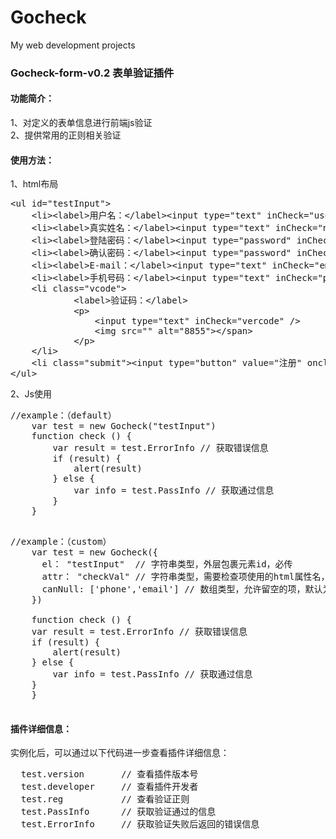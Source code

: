 # Gocheck
My web development projects
<h3>Gocheck-form-v0.2 表单验证插件</h3>
<h4>功能简介：</h4>
  1、对定义的表单信息进行前端js验证<br/>
  2、提供常用的正则相关验证
<h4>使用方法：</h4>
  1、html布局
<pre>
&lt;ul id=&quot;testInput&quot;&gt;
	&lt;li&gt;&lt;label&gt;用户名：&lt;/label&gt;&lt;input type=&quot;text&quot; inCheck=&quot;user&quot; /&gt;&lt;/li&gt;
	&lt;li&gt;&lt;label&gt;真实姓名：&lt;/label&gt;&lt;input type=&quot;text&quot; inCheck=&quot;name&quot; /&gt;&lt;/li&gt;
	&lt;li&gt;&lt;label&gt;登陆密码：&lt;/label&gt;&lt;input type=&quot;password&quot; inCheck=&quot;password&quot; /&gt;&lt;/li&gt;
	&lt;li&gt;&lt;label&gt;确认密码：&lt;/label&gt;&lt;input type=&quot;password&quot; inCheck=&quot;againpw&quot; /&gt;&lt;/li&gt;
	&lt;li&gt;&lt;label&gt;E-mail：&lt;/label&gt;&lt;input type=&quot;text&quot; inCheck=&quot;email&quot; /&gt;&lt;/li&gt;
	&lt;li&gt;&lt;label&gt;手机号码：&lt;/label&gt;&lt;input type=&quot;text&quot; inCheck=&quot;phone&quot; /&gt;&lt;/li&gt;
	&lt;li class=&quot;vcode&quot;&gt;
			&lt;label&gt;验证码：&lt;/label&gt;
			&lt;p&gt;
				&lt;input type=&quot;text&quot; inCheck=&quot;vercode&quot; /&gt;
				&lt;img src=&quot;&quot; alt=&quot;8855&quot;&gt;&lt;/span&gt;
			&lt;/p&gt;
	&lt;/li&gt;
	&lt;li class=&quot;submit&quot;&gt;&lt;input type=&quot;button&quot; value=&quot;注册&quot; onclick=&quot;check()&quot; /&gt;&lt;/li&gt;
&lt;/ul&gt;
</pre>

2、Js使用

 <pre>
//example：（default）
    var test = new Gocheck("testInput")
	function check () {
		var result = test.ErrorInfo // 获取错误信息
		if (result) {
			alert(result)
		} else {
			var info = test.PassInfo // 获取通过信息
		}
	}
 </pre>
 
 <pre>
//example：（custom）
    var test = new Gocheck({
      el： "testInput"  // 字符串类型，外层包裹元素id，必传
      attr： "checkVal" // 字符串类型，需要检查项使用的html属性名，默认为 ‘inCheck’
      canNull: ['phone','email'] // 数组类型，允许留空的项，默认为 ‘null’
    })

    function check () {
	var result = test.ErrorInfo // 获取错误信息
	if (result) {
		alert(result)
	} else {
		var info = test.PassInfo // 获取通过信息
	}
    }
 </pre>
 
<h4>插件详细信息：</h4>
实例化后，可以通过以下代码进一步查看插件详细信息：
<pre>
  test.version       // 查看插件版本号
  test.developer     // 查看插件开发者
  test.reg           // 查看验证正则
  test.PassInfo      // 获取验证通过的信息
  test.ErrorInfo     // 获取验证失败后返回的错误信息
</pre>
 
 
  

